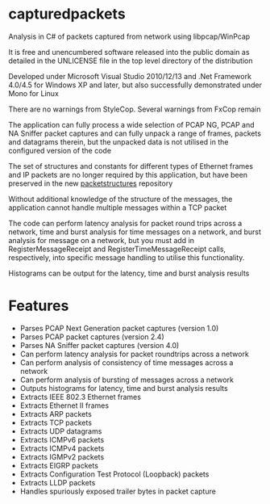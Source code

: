 # capturedpackets
Analysis in C# of packets captured from network using libpcap/WinPcap

It is free and unencumbered software released into the public domain as detailed in the UNLICENSE file in the top level directory of the distribution

Developed under Microsoft Visual Studio 2010/12/13 and .Net Framework 4.0/4.5 for Windows XP and later, but also successfully demonstrated under Mono for Linux

There are no warnings from StyleCop. Several warnings from FxCop remain

The application can fully process a wide selection of PCAP NG, PCAP and NA Sniffer packet captures and can fully unpack a range of frames, packets and datagrams therein, but the unpacked data is not utilised in the configured version of the code

The set of structures and constants for different types of Ethernet frames and IP packets are no longer required by this application, but have been preserved in the new [packetstructures](https://github.com/michael-mayes/packetstructures) repository

Without additional knowledge of the structure of the messages, the application cannot handle multiple messages within a TCP packet

The code can perform latency analysis for packet round trips across a network, time and burst analysis for time messages on a network, and burst analysis for message on a network, but you must add in RegisterMessageReceipt and RegisterTimeMessageReceipt calls, respectively, into specific message handling to utilise this functionality.

Histograms can be output for the latency, time and burst analysis results

# Features

* Parses PCAP Next Generation packet captures (version 1.0)
* Parses PCAP packet captures (version 2.4)
* Parses NA Sniffer packet captures (version 4.0)
* Can perform latency analysis for packet roundtrips across a network
* Can perform analysis of consistency of time messages across a network
* Can perform analysis of bursting of messages across a network
* Outputs histograms for latency, time and burst analysis results
* Extracts IEEE 802.3 Ethernet frames
* Extracts Ethernet II frames
* Extracts ARP packets
* Extracts TCP packets
* Extracts UDP datagrams
* Extracts ICMPv6 packets
* Extracts ICMPv4 packets
* Extracts IGMPv2 packets
* Extracts EIGRP packets
* Extracts Configuration Test Protocol (Loopback) packets
* Extracts LLDP packets
* Handles spuriously exposed trailer bytes in packet capture
